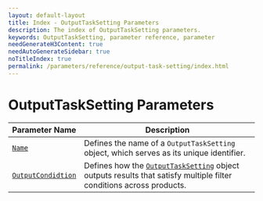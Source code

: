 ```yaml
---
layout: default-layout
title: Index - OutputTaskSetting Parameters
description: The index of OutputTaskSetting parameters.
keywords: OutputTaskSetting, parameter reference, parameter
needGenerateH3Content: true
needAutoGenerateSidebar: true
noTitleIndex: true
permalink: /parameters/reference/output-task-setting/index.html
---
```


# OutputTaskSetting Parameters

| Parameter Name | Description |
| -------------- | ----------- |
| [`Name`](name.md) | Defines the name of a `OutputTaskSetting` object, which serves as its unique identifier. |
| [`OutputCondidtion`](output-condition.md) | Defines how the [`OutputTaskSetting`](../../file/task-settings/output-task-setting.md) object outputs results that satisfy multiple filter conditions across products. |
